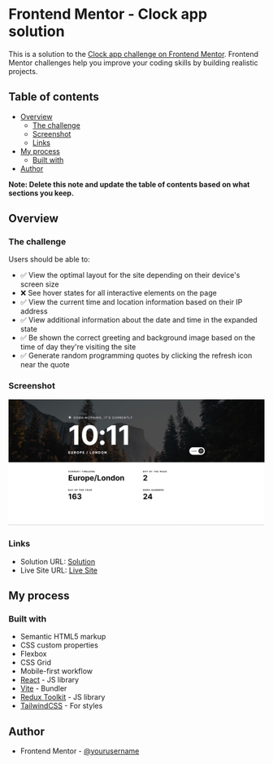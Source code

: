 # Frontend Mentor - Clock app solution

This is a solution to the [Clock app challenge on Frontend Mentor](https://www.frontendmentor.io/challenges/clock-app-LMFaxFwrM). Frontend Mentor challenges help you improve your coding skills by building realistic projects.

## Table of contents

- [Overview](#overview)
  - [The challenge](#the-challenge)
  - [Screenshot](#screenshot)
  - [Links](#links)
- [My process](#my-process)
  - [Built with](#built-with)
- [Author](#author)

**Note: Delete this note and update the table of contents based on what sections you keep.**

## Overview

### The challenge

Users should be able to:

- ✅ View the optimal layout for the site depending on their device's screen size
- ❌ See hover states for all interactive elements on the page
- ✅ View the current time and location information based on their IP address
- ✅ View additional information about the date and time in the expanded state
- ✅ Be shown the correct greeting and background image based on the time of day they're visiting the site
- ✅ Generate random programming quotes by clicking the refresh icon near the quote

### Screenshot

![](./screenshot.jpg)

### Links

- Solution URL: [Solution](https://github.com/DawidGawronskiDev/clock-up)
- Live Site URL: [Live Site](https://your-live-site-url.com)

## My process

### Built with

- Semantic HTML5 markup
- CSS custom properties
- Flexbox
- CSS Grid
- Mobile-first workflow
- [React](https://reactjs.org/) - JS library
- [Vite](https://vitejs.dev/) - Bundler
- [Redux Toolkit](https://redux-toolkit.js.org/) - JS library
- [TailwindCSS](https://tailwindcss.com/) - For styles

## Author

- Frontend Mentor - [@yourusername](https://www.frontendmentor.io/profile/DawidGawronskiDev)
